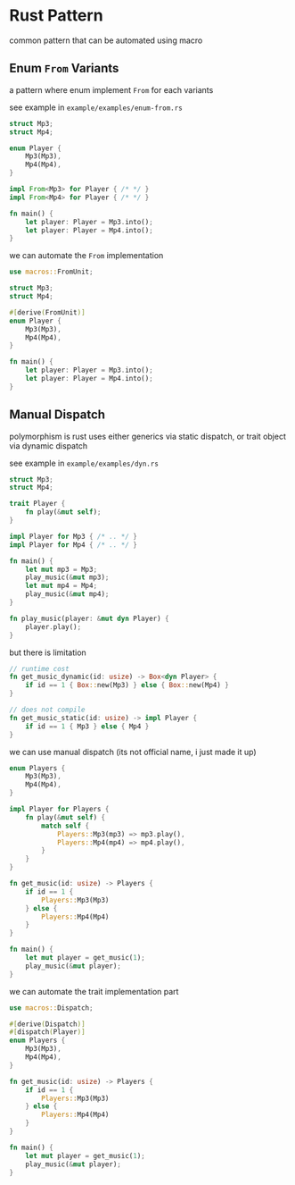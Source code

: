 # Rust Pattern

common pattern that can be automated using macro

## Enum `From` Variants

a pattern where enum implement `From` for each variants

see example in `example/examples/enum-from.rs`

```rust
struct Mp3;
struct Mp4;

enum Player {
    Mp3(Mp3),
    Mp4(Mp4),
}

impl From<Mp3> for Player { /* */ }
impl From<Mp4> for Player { /* */ }

fn main() {
    let player: Player = Mp3.into();
    let player: Player = Mp4.into();
}
```

we can automate the `From` implementation

```rust
use macros::FromUnit;

struct Mp3;
struct Mp4;

#[derive(FromUnit)]
enum Player {
    Mp3(Mp3),
    Mp4(Mp4),
}

fn main() {
    let player: Player = Mp3.into();
    let player: Player = Mp4.into();
}
```

## Manual Dispatch

polymorphism is rust uses either generics via static dispatch,
or trait object via dynamic dispatch

see example in `example/examples/dyn.rs`

```rust
struct Mp3;
struct Mp4;

trait Player {
    fn play(&mut self);
}

impl Player for Mp3 { /* .. */ }
impl Player for Mp4 { /* .. */ }

fn main() {
    let mut mp3 = Mp3;
    play_music(&mut mp3);
    let mut mp4 = Mp4;
    play_music(&mut mp4);
}

fn play_music(player: &mut dyn Player) {
    player.play();
}
```

but there is limitation

```rust
// runtime cost
fn get_music_dynamic(id: usize) -> Box<dyn Player> {
    if id == 1 { Box::new(Mp3) } else { Box::new(Mp4) }
}

// does not compile
fn get_music_static(id: usize) -> impl Player {
    if id == 1 { Mp3 } else { Mp4 }
}
```

we can use manual dispatch (its not official name, i just made it up)

```rust
enum Players {
    Mp3(Mp3),
    Mp4(Mp4),
}

impl Player for Players {
    fn play(&mut self) {
        match self {
            Players::Mp3(mp3) => mp3.play(),
            Players::Mp4(mp4) => mp4.play(),
        }
    }
}

fn get_music(id: usize) -> Players {
    if id == 1 {
        Players::Mp3(Mp3)
    } else {
        Players::Mp4(Mp4)
    }
}

fn main() {
    let mut player = get_music(1);
    play_music(&mut player);
}
```

we can automate the trait implementation part

```rust
use macros::Dispatch;

#[derive(Dispatch)]
#[dispatch(Player)]
enum Players {
    Mp3(Mp3),
    Mp4(Mp4),
}

fn get_music(id: usize) -> Players {
    if id == 1 {
        Players::Mp3(Mp3)
    } else {
        Players::Mp4(Mp4)
    }
}

fn main() {
    let mut player = get_music(1);
    play_music(&mut player);
}
```

